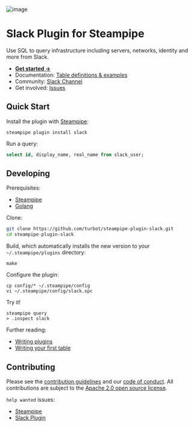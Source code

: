 ![image](https://hub.steampipe.io/images/plugins/turbot/slack-social-graphic.png)

# Slack Plugin for Steampipe

Use SQL to query infrastructure including servers, networks, identity and more from Slack.

- **[Get started →](https://hub.steampipe.io/plugins/turbot/slack)** 
- Documentation: [Table definitions & examples](https://hub.steampipe.io/plugins/turbot/slack/tables)
- Community: [Slack Channel](https://join.slack.com/t/steampipe/shared_invite/zt-oij778tv-lYyRTWOTMQYBVAbtPSWs3g)
- Get involved: [Issues](https://github.com/turbot/steampipe-plugin-slack/issues)

## Quick Start

Install the plugin with [Steampipe](https://steampipe.io):

```shell
steampipe plugin install slack
```

Run a query:

```sql
select id, display_name, real_name from slack_user;
```

## Developing

Prerequisites:

- [Steampipe](https://steampipe.io/downloads)
- [Golang](https://golang.org/doc/install)

Clone:

```sh
git clone https://github.com/turbot/steampipe-plugin-slack.git
cd steampipe-plugin-slack
```

Build, which automatically installs the new version to your `~/.steampipe/plugins` directory:

```
make
```

Configure the plugin:

```
cp config/* ~/.steampipe/config
vi ~/.steampipe/config/slack.spc
```

Try it!

```
steampipe query
> .inspect slack
```

Further reading:

- [Writing plugins](https://steampipe.io/docs/develop/writing-plugins)
- [Writing your first table](https://steampipe.io/docs/develop/writing-your-first-table)

## Contributing

Please see the [contribution guidelines](https://github.com/turbot/steampipe/blob/main/CONTRIBUTING.md) and our [code of conduct](https://github.com/turbot/steampipe/blob/main/CODE_OF_CONDUCT.md). All contributions are subject to the [Apache 2.0 open source license](https://github.com/turbot/steampipe-plugin-slack/blob/main/LICENSE).

`help wanted` issues:

- [Steampipe](https://github.com/turbot/steampipe/labels/help%20wanted)
- [Slack Plugin](https://github.com/turbot/steampipe-plugin-slack/labels/help%20wanted)
